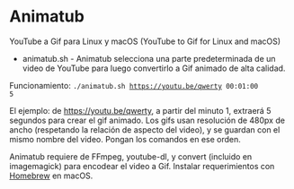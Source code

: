 # Animatub
YouTube a Gif para Linux y macOS (YouTube to Gif for Linux and macOS)
<ul>
<li>animatub.sh - Animatub selecciona una parte predeterminada de un video de YouTube para luego convertirlo a Gif animado de alta calidad.</li>
</ul>

Funcionamiento: <code>./animatub.sh https://youtu.be/qwerty 00:01:00 5</code>

El ejemplo: de https://youtu.be/qwerty, a partir del minuto 1, extraerá 5 segundos para crear el gif animado. Los gifs usan resolución de 480px de ancho (respetando la relación de aspecto del video), y se guardan con el mismo nombre del video. Pongan los comandos en ese orden.

Animatub requiere de FFmpeg, youtube-dl, y convert (incluido en imagemagick) para encodear el video a Gif. Instalar requerimientos con <a href="http://brew.sh/index_es.html">Homebrew</a> en macOS.
